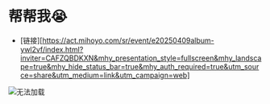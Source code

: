 # 帮帮我😭

* [链接][https://act.mihoyo.com/sr/event/e20250409album-ywl2vf/index.html?inviter=CAFZQBDKXN&mhy_presentation_style=fullscreen&mhy_landscape=true&mhy_hide_status_bar=true&mhy_auth_required=true&utm_source=share&utm_medium=link&utm_campaign=web]

![无法加载](https://wwwaaa123122.cn-nb1.rains3.com/mmexport988ed7bb5b37cbf8a1970af8d2cbf923_1744529812508.jpeg)
